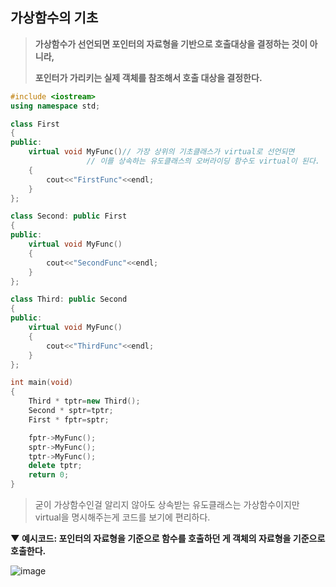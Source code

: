 ## 가상함수의 기초


> **가상함수가 선언되면 포인터의 자료형을 기반으로 호출대상을 결정하는 것이 아니라,**
> 
> **포인터가 가리키는 실제 객체를 참조해서 호출 대상을 결정한다.**
> 



```C++
#include <iostream>
using namespace std;

class First
{
public:
	virtual void MyFunc()// 가장 상위의 기초클래스가 virtual로 선언되면 
			     // 이를 상속하는 유도클래스의 오버라이딩 함수도 virtual이 된다.
	{
		cout<<"FirstFunc"<<endl;
	}
};

class Second: public First
{
public:
	virtual void MyFunc()
	{
		cout<<"SecondFunc"<<endl;
	}
};

class Third: public Second
{
public:
	virtual void MyFunc()
	{
		cout<<"ThirdFunc"<<endl;
	}
};

int main(void)
{
	Third * tptr=new Third();
	Second * sptr=tptr;
	First * fptr=sptr;

	fptr->MyFunc();
	sptr->MyFunc();
	tptr->MyFunc();
	delete tptr;
	return 0;
}

```
> 굳이 가상함수인걸 알리지 않아도 상속받는 유도클래스는 가상함수이지만  
> virtual을 명시해주는게 코드를 보기에 편리하다.


**▼ 예시코드: 포인터의 자료형을 기준으로 함수를 호출하던 게 객체의 자료형을 기준으로 호출한다.**

![image](https://user-images.githubusercontent.com/80379900/114121615-9eb06000-9929-11eb-8cba-674aae050505.png)
